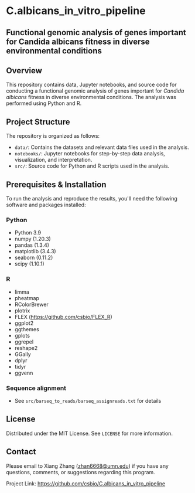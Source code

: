 # C.albicans_in_vitro_pipeline
## Functional genomic analysis of genes important for Candida albicans fitness in diverse environmental conditions

## Overview

This repository contains data, Jupyter notebooks, and source code for conducting a functional genomic analysis of genes important for *Candida albicans* fitness in diverse environmental conditions. The analysis was performed using Python and R.

## Project Structure

The repository is organized as follows:

- `data/`: Contains the datasets and relevant data files used in the analysis.
- `notebooks/`: Jupyter notebooks for step-by-step data analysis, visualization, and interpretation.
- `src/`: Source code for Python and R scripts used in the analysis.

## Prerequisites & Installation

To run the analysis and reproduce the results, you'll need the following software and packages installed:

### Python

   * Python 3.9
   * numpy (1.20.3)
   * pandas (1.3.4)
   * matplotlib (3.4.3)
   * seaborn (0.11.2)
   * scipy (1.10.1)

### R

   * limma
   * pheatmap
   * RColorBrewer
   * plotrix
   * FLEX (https://github.com/csbio/FLEX_R)
   * ggplot2
   * ggthemes
   * gplots
   * ggrepel
   * reshape2
   * GGally
   * dplyr
   * tidyr
   * ggvenn

### Sequence alignment

   * See `src/barseq_to_reads/barseq_assignreads.txt` for details


## License

Distributed under the MIT License. See `LICENSE` for more information.



## Contact

Please email to Xiang Zhang (zhan6668@umn.edu) if you have any questions, comments, or suggestions regarding this program.

Project Link: https://github.com/csbio/C.albicans_in_vitro_pipeline
